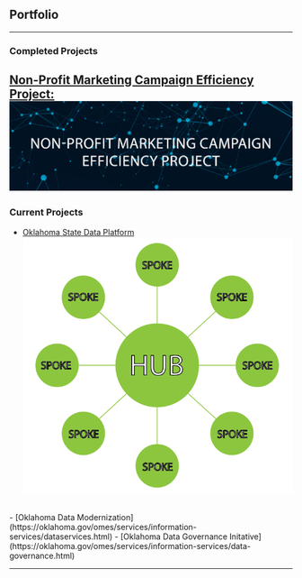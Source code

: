 ## Portfolio

---

### Completed Projects 

[Non-Profit Marketing Campaign Efficiency Project:](/pages/SASProject.md)
<br>
[<img src="images/nonprofit_campaign.png?raw=true"/>](/pages/SASProject.md)
---

### Current Projects

- [Oklahoma State Data Platform](/pages/OklahomaStateDataPlatformProject.md) <br> [<img src="images/hub_n_spoke.png?raw=true"/>](/pages/OklahomaStateDataPlatformProject.md)
<br>
- [Oklahoma Data Modernization](https://oklahoma.gov/omes/services/information-services/dataservices.html)
- [Oklahoma Data Governance Initative](https://oklahoma.gov/omes/services/information-services/data-governance.html)

---




